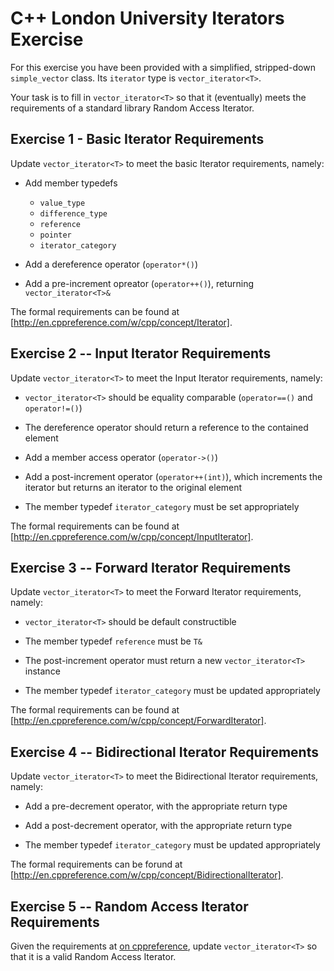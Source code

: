 
C++ London University Iterators Exercise
========================================

For this exercise you have been provided with a simplified, stripped-down
`simple_vector` class. Its `iterator` type is `vector_iterator<T>`.

Your task is to fill in `vector_iterator<T>` so that it (eventually) meets the
requirements of a standard library Random Access Iterator.

Exercise 1 - Basic Iterator Requirements
----------------------------------------

Update `vector_iterator<T>` to meet the basic Iterator requirements, namely:

 * Add member typedefs
   - `value_type`
   - `difference_type`
   - `reference`
   - `pointer`
   - `iterator_category`
   

 * Add a dereference operator (`operator*()`)
 
 * Add a pre-increment opreator (`operator++()`), returning `vector_iterator<T>&`
 
The formal requirements can be found at [http://en.cppreference.com/w/cpp/concept/Iterator].


Exercise 2 -- Input Iterator Requirements
-----------------------------------------

Update `vector_iterator<T>` to meet the Input Iterator requirements, namely:

 * `vector_iterator<T>` should be equality comparable (`operator==()` and `operator!=()`)
 
 * The dereference operator should return a reference to the contained element
 
 * Add a member access operator (`operator->()`)
 
 * Add a post-increment operator (`operator++(int)`), which increments the iterator
   but returns an iterator to the original element
   
 * The member typedef `iterator_category` must be set appropriately

   
The formal requirements can be found at [http://en.cppreference.com/w/cpp/concept/InputIterator].
   
Exercise 3 -- Forward Iterator Requirements
-------------------------------------------

Update `vector_iterator<T>` to meet the Forward Iterator requirements, namely:

 * `vector_iterator<T>` should be default constructible
 
 * The member typedef `reference` must be `T&`
 
 * The post-increment operator must return a new `vector_iterator<T>` instance
 
 * The member typedef `iterator_category` must be updated appropriately
 
The formal requirements can be found at [http://en.cppreference.com/w/cpp/concept/ForwardIterator].

Exercise 4 -- Bidirectional Iterator Requirements
-------------------------------------------------

Update `vector_iterator<T>` to meet the Bidirectional Iterator requirements, namely:

 * Add a pre-decrement operator, with the appropriate return type
 
 * Add a post-decrement operator, with the appropriate return type
 
 * The member typedef `iterator_category` must be updated appropriately
 
The formal requirements can be forund at [http://en.cppreference.com/w/cpp/concept/BidirectionalIterator].

Exercise 5 -- Random Access Iterator Requirements
-------------------------------------------------

Given the requirements at [on cppreference](http://en.cppreference.com/w/cpp/concept/RandomAccessIterator),
update `vector_iterator<T>` so that it is a valid Random Access Iterator.

 
